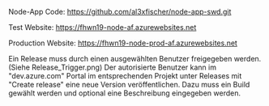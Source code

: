 Node-App Code:
https://github.com/al3xfischer/node-app-swd.git

Test Website:
https://fhwn19-node-af.azurewebsites.net

Production Website:
https://fhwn19-node-prod-af.azurewebsites.net


Ein Release muss durch einen ausgewählten Benutzer freigegeben werden. (Siehe Release_Trigger.png)
Der autorisierte Benutzer kann im "dev.azure.com" Portal im entsprechenden
Projekt unter Releases mit "Create release" eine neue Version veröffentlichen.
Dazu muss ein Build gewählt werden und optional eine Beschreibung eingegeben werden.